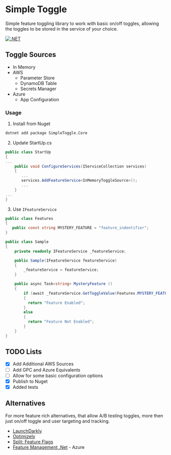 # Simple Toggle

Simple feature toggling library to work with basic on/off toggles, allowing the toggles to be stored in the service of your choice.

[![.NET](https://github.com/kazeshini178/simple-toggle/actions/workflows/dotnetCI.yml/badge.svg?branch=main)](https://github.com/kazeshini178/simple-toggle/actions/workflows/dotnetCI.yml)


## Toggle Sources

* In Memory
* AWS
  * Parameter Store
  * DynamoDB Table
  * Secrets Manager
* Azure 
  * App Configuration


### Usage

1. Install from Nuget
```bash
dotnet add package SimpleToggle.Core
```

2. Update StartUp.cs
```csharp
public class StartUp
{
...
    public void ConfigureServices(IServiceCollection services)
    {
       ...
       services.AddFeatureService<InMemoryToggleSource>();
       ...
    }
...
}
```

3. Use `IFeatureService`
```csharp
public class Features 
{
   public const string MYSTERY_FEATURE = "feature_indentifier";
}

public class Sample
{
    private readonly IFeatureService _featureService;

    public Sample(IFeatureService featureService)
    {
        _featureService = featureService;
    }

    public async Task<string> MysteryFeature ()
    {
        if (await _featureService.GetToggleValue(Features.MYSTERY_FEATURE))
        {
          return "Feature Enabled";
        } 
        else 
        {
          return "Feature Not Enabled";
        }
    }
}
```
## TODO Lists

* [x] Add Additional AWS Sources
* [ ] Add GPC and Azure Equivalents 
* [ ] Allow for some basic configuration options
* [x] Publish to Nuget
* [x] Added tests

## Alternatives

For more feature rich alternatives, that allow A/B testing toggles, more then just on/off toggle and user targeting and tracking. 

* [LaunchDarkly](https://launchdarkly.com/)
* [Optimizely](https://www.optimizely.com/) 
* [Split: Feature Flags](https://www.split.io/product/feature-flags/) 
* [Feature Management .Net](https://github.com/microsoft/FeatureManagement-Dotnet) - Azure 

